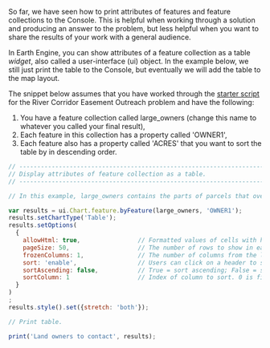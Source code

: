 So far, we have seen how to print attributes of features and feature collections to the Console. This is helpful when working through a solution and producing an answer to the problem, but less helpful when you want to share the results of your work with a general audience.  

In Earth Engine, you can show attributes of a feature collection as a table _widget_, also called a user-interface (ui) object. In the example below, we still just print the table to the Console, but eventually we will add the table to the map layout.    

The snippet below assumes that you have worked through the [starter script](../../lessons/vector/corridor_easement_list.md#starter-script) for the River Corridor Easement Outreach problem and have the following:    

1. You have a feature collection called large_owners (change this name to whatever you called your final result),  
2. Each feature in this collection has a property called 'OWNER1',
3. Each feature also has a property called 'ACRES' that you want to sort the table by in descending order.    

```js
// --------------------------------------------------------------------------------
// Display attributes of feature collection as a table.
// --------------------------------------------------------------------------------

// In this example, large_owners contains the parts of parcels that overlap corridor with acres as an attribute.

var results = ui.Chart.feature.byFeature(large_owners, 'OWNER1');
results.setChartType('Table');
results.setOptions(
  {
    allowHtml: true,                // Formatted values of cells with html tags will be rendered as HTML.
    pageSize: 50,                   // The number of rows to show in each page.
    frozenColumns: 1,               // The number of columns from the left to 'freeze' when scrolling horizontally. Note that this works in the Console, but not when you open the table in a new browser panel.    
    sort: 'enable',                 // Users can click on a header to sort table by that column.  
    sortAscending: false,           // True = sort ascending; False = sort descending.
    sortColumn: 1                   // Index of column to sort. 0 is first column, 1 is second.  
  }
)
;
results.style().set({stretch: 'both'});

// Print table.

print('Land owners to contact', results);

```
